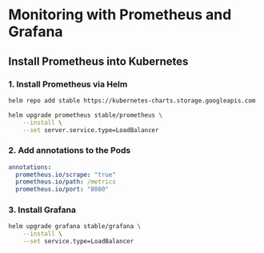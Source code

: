# Monitoring with Prometheus and Grafana

## Install Prometheus into Kubernetes

### 1. Install Prometheus via Helm

```bash
helm repo add stable https://kubernetes-charts.storage.googleapis.com
```

```bash
helm upgrade prometheus stable/prometheus \
    --install \
    --set server.service.type=LoadBalancer
```

### 2. Add annotations to the Pods

```yaml
annotations:
  prometheus.io/scrape: "true"
  prometheus.io/path: /metrics
  prometheus.io/port: "8080"
```

### 3. Install Grafana

```bash
helm upgrade grafana stable/grafana \
    --install \
    --set service.type=LoadBalancer
```
